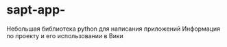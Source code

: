 # sapt-app-
Небольшая библиотека python для написания приложений
Информация по проекту и его использовании в Вики
